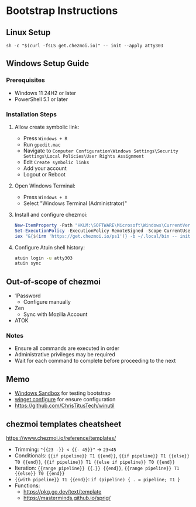 # Bootstrap Instructions

## Linux Setup

```
sh -c "$(curl -fsLS get.chezmoi.io)" -- init --apply atty303
```

## Windows Setup Guide

### Prerequisites
- Windows 11 24H2 or later
- PowerShell 5.1 or later

### Installation Steps

1. Allow create symbolic link:
   - Press `Windows + R`
   - Run `gpedit.mac`
   - Navigate to `Computer Configuration\Windows Settings\Security Settings\Local Policies\User Rights Assignment`
   - Edit `Create symbolic links`
   - Add your account
   - Logout or Reboot

2. Open Windows Terminal:
    - Press `Windows + X`
    - Select "Windows Terminal (Administrator)"

3. Install and configure chezmoi:
   ```powershell
   New-ItemProperty -Path "HKLM:\SOFTWARE\Microsoft\Windows\CurrentVersion\Sudo" -Name "Enabled" -Value 3 -PropertyType DWORD -Force
   Set-ExecutionPolicy -ExecutionPolicy RemoteSigned -Scope CurrentUser
   iex "&{$(irm 'https://get.chezmoi.io/ps1')} -b ~/.local/bin -- init --apply atty303"
   ```

4. Configure Atuin shell history:
   ```bash
   atuin login -u atty303
   atuin sync
   ```

## Out-of-scope of chezmoi

- 1Password
   - Configure manually
- Zen
   - Sync with Mozilla Account
- ATOK

### Notes
- Ensure all commands are executed in order
- Administrative privileges may be required
- Wait for each command to complete before proceeding to the next

## Memo

- [Windows Sandbox](https://learn.microsoft.com/ja-jp/windows/security/application-security/application-isolation/windows-sandbox/) for testing bootstrap
- [winget configure](https://learn.microsoft.com/ja-jp/windows/package-manager/winget/configure) for ensure configuration
- https://github.com/ChrisTitusTech/winutil

## chezmoi templates cheatsheet

https://www.chezmoi.io/reference/templates/

- Trimming: `"{{23 -}} < {{- 45}}"` -> `23<45`
- Conditionals: `{{if pipeline}} T1 {{end}}`, `{{if pipeline}} T1 {{else}} T0 {{end}}`, `{{if pipeline}} T1 {{else if pipeline}} T0 {{end}}`
- Iteration: `{{range pipeline}} {{.}} {{end}}`, `{{range pipeline}} T1 {{else}} T0 {{end}}`
- `{{with pipeline}} T1 {{end}}`: `if (pipeline) { . = pipeline; T1 }`
- Functions:
   - https://pkg.go.dev/text/template
   - https://masterminds.github.io/sprig/
